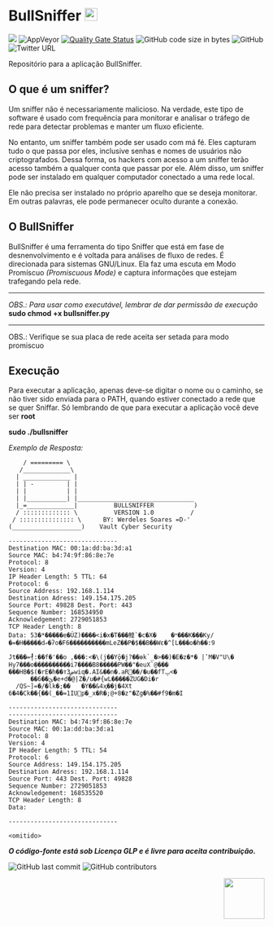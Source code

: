 # BullSniffer <img src="https://github.com/werdelesmarcio/BullSniffer/blob/master/bullsniffericon.png" width=25> 

<img src="http://img.shields.io/liberapay/receives/scorpion.svg?logo=liberapay">  <img alt="AppVeyor" src="https://img.shields.io/appveyor/ci/werdelesmarcio/BullSniffer">  [![Quality Gate Status](https://sonarcloud.io/api/project_badges/measure?project=werdelesmarcio_BullSniffer&metric=alert_status)](https://sonarcloud.io/dashboard?id=werdelesmarcio_BullSniffer)  <img alt="GitHub code size in bytes" src="https://img.shields.io/github/languages/code-size/werdelesmarcio/BullSniffer">  <img alt="GitHub" src="https://img.shields.io/github/license/werdelesmarcio/BullSniffer">  <img alt="Twitter URL" src="https://img.shields.io/twitter/url/https/twitter.com/ScorpionInc?style=social">

Repositório para a aplicação BullSniffer.

## O que é um sniffer?
Um sniffer não é necessariamente malicioso. Na verdade, este tipo de software é usado com 
frequência para monitorar e analisar o tráfego de rede para detectar problemas e manter um 
fluxo eficiente. 

No entanto, um sniffer também pode ser usado com má fé. Eles capturam tudo o que passa por
eles, inclusive senhas e nomes de usuários não criptografados. Dessa forma, os hackers com
acesso a um sniffer terão acesso também a qualquer conta que passar por ele. Além disso, um 
sniffer pode ser instalado em qualquer computador conectado a uma rede local. 

Ele não precisa ser instalado no próprio aparelho que se deseja monitorar. Em outras palavras,
ele pode permanecer oculto durante a conexão.

## O BullSniffer
BullSniffer é uma ferramenta do tipo Sniffer que está em fase de desnenvolvimento e é voltada
para análises de fluxo de redes. É direcionada para sistemas GNU/Linux. Ela faz uma escuta em 
Modo Promíscuo _(Promiscuous Mode)_ e captura informações que estejam trafegando pela rede.

---

_OBS.: Para usar como executável, lembrar de dar permissão de execução_
**sudo chmod +x bullsniffer.py**

---

OBS.: Verifique se sua placa de rede aceita ser setada para modo promiscuo

## Execução 
Para executar a aplicação, apenas deve-se digitar o nome ou o caminho, se não tiver sido enviada
para o PATH, quando estiver conectado a rede que se quer Sniffar. Só lembrando de que para executar
a aplicação você deve ser **root**

**sudo ./bullsniffer**

_Exemplo de Resposta:_

```  ___________                               
    / ========= \                              
   /_____________\                             
  | _____________ |                            
  | | -         | |                            
  | |           | |                            
  | |___________| |________________________________  
  |_=_____________|          BULLSNIFFER           ) 
  / ::::::::::::: \          VERSION 1.0          /  
 / ::::::::::::::: \      BY: Werdeles Soares =D-'   
(___________________)    Vault Cyber Security                        

------------------------------
Destination MAC: 00:1a:dd:ba:3d:a1
Source MAC: b4:74:9f:86:8e:7e
Protocol: 8
Version: 4
IP Header Length: 5 TTL: 64
Protocol: 6
Source Address: 192.168.1.114
Destination Adress: 149.154.175.205
Source Port: 49828 Dest. Port: 443
Sequence Number: 168534950
Acknowledgement: 2729051853
TCP Header Length: 8
Data: 53�*�����e�ÚZ)����<i�x�T���鳇`�c�X�	�ײ���K���Ky/�=�H�����dޢ�ʔo�F6����������mLeZ��P�$��B��Wε�^[L���o�h��:9
                                                                                                                     Jt�֨��=┦:��f�'��o ,���:<�\(j��Yǭ�j?��ѳk`_�>��)�E�z�*� |ʽM�V"U\� Hy7���o����������i7����B8�����PW��"�euX`@���
���HB�$(�rE�h��т3ضwiq�.AI&��n�.aR׮��/�ս��fTݒ<�
      ��6��ێ�e+d�@|Z�/u�#{wL�����ZUG�Di�r
  /QS~]=�/�lk�;��	�Y��&4ҳ��j�4Xt	6�4�Ck��{��(_��=1IUp�_x�R�;@+8�z"�Zg�%��#f9�m�I

------------------------------
------------------------------
Destination MAC: b4:74:9f:86:8e:7e
Source MAC: 00:1a:dd:ba:3d:a1
Protocol: 8
Version: 4
IP Header Length: 5 TTL: 54
Protocol: 6
Source Address: 149.154.175.205
Destination Adress: 192.168.1.114
Source Port: 443 Dest. Port: 49828
Sequence Number: 2729051853
Acknowledgement: 168535520
TCP Header Length: 8
Data: 

------------------------------

<omitido>

```

***O código-fonte está sob Licença GLP e é livre para aceita contribuição.***


<img alt="GitHub last commit" src="https://img.shields.io/github/last-commit/werdelesmarcio/BullSniffer?style=for-the-badge">   <img alt="GitHub contributors" src="https://img.shields.io/github/contributors/werdelesmarcio/BullSniffer?style=for-the-badge">


<img src = "https://github.com/werdelesmarcio/Imagens/blob/master/Selos/PoweredByLinux.png?raw=true" width =80 align="right">

